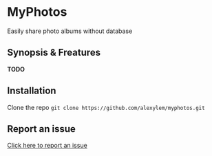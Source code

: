 # MyPhotos
Easily share photo albums without database

## Synopsis & Freatures

**TODO**

## Installation

Clone the repo `git clone https://github.com/alexylem/myphotos.git`

## Report an issue

[Click here to report an issue](https://github.com/alexylem/myphotos/issues/new)